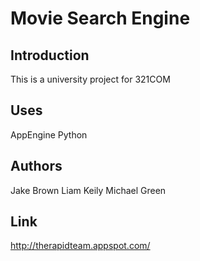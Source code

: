 # Movie Search Engine

## Introduction

This is a university project for 321COM

## Uses 

AppEngine
Python

## Authors

Jake Brown
Liam Keily
Michael Green

## Link

http://therapidteam.appspot.com/
